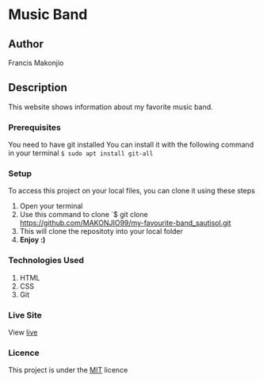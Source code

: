 # Music Band
## Author
Francis Makonjio
## Description
This website shows information about my favorite music band. 
### Prerequisites
You need to have git installed
You can install it with the following command in your terminal
`$ sudo apt install git-all`
### Setup
To access this project on your local files, you can clone it using these steps
1. Open your terminal
1. Use this command to clone `$ git clone https://github.com/MAKONJIO99/my-favourite-band_sautisol.git
1. This will clone the repositoty into your local folder
1. __Enjoy :)__
### Technologies Used
1. HTML
1. CSS
1. Git
### Live Site
View [live](MAKONJIO99.github.io/my-favourite-band_sautisol)
### Licence
This project is under the  [MIT](LICENSE) licence